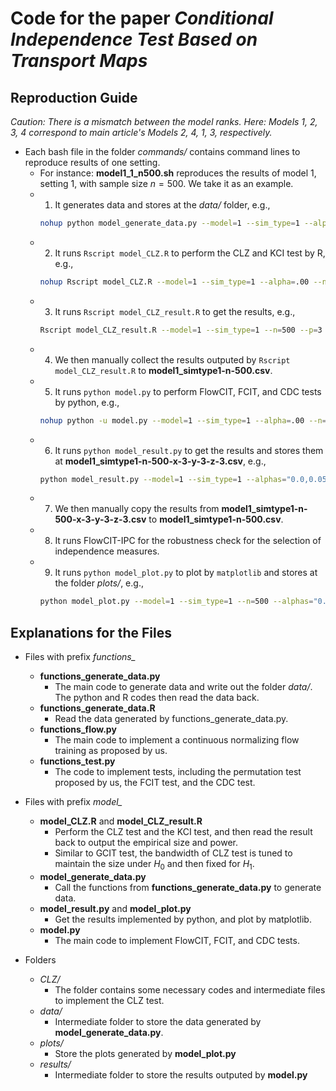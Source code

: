 # Code for the paper *Conditional Independence Test Based on Transport Maps*

## Reproduction Guide

*Caution: There is a mismatch between the model ranks. Here: Models 1, 2, 3, 4 correspond to main article's Models 2, 4, 1, 3, respectively.*

-   Each bash file in the folder *commands/* contains command lines to reproduce results of one setting.
    -   For instance: **model1_1_n500.sh** reproduces the results of model 1, setting 1, with sample size $n=500$. We take it as an example.
    -   1. It generates data and stores at the *data/* folder, e.g.,
        ```bash
        nohup python model_generate_data.py --model=1 --sim_type=1 --alpha=.00 --nsim=200 --d=3 --p=3 --q=3 --n=500
    -   2. It runs `Rscript model_CLZ.R` to perform the CLZ and KCI test by R, e.g.,
        ```bash
        nohup Rscript model_CLZ.R --model=1 --sim_type=1 --alpha=.00 --n=500 --p=3 --q=3 --d=3 --n_cpu=50 --bandwidth=.2 &> model1_CLZ_s1_a00.txt &
    -   3. It runs `Rscript model_CLZ_result.R` to get the results, e.g.,
        ```bash
        Rscript model_CLZ_result.R --model=1 --sim_type=1 --n=500 --p=3 --q=3 --d=3 --bandwidth=.2 --alpha=.00
    -   4. We then manually collect the results outputed by `Rscript model_CLZ_result.R` to **model1_simtype1-n-500.csv**.
    -   5. It runs `python model.py` to perform FlowCIT, FCIT, and CDC tests by python, e.g.,
        ```bash
        nohup python -u model.py --model=1 --sim_type=1 --alpha=.00 --n=500 --p=3 --q=3 --d=3 --par_task=5 --gpu=1 --cpu=000-040 --nsim=200 &> model1_s1_a00.txt &
    -   6. It runs `python model_result.py` to get the results and stores them at **model1_simtype1-n-500-x-3-y-3-z-3.csv**, e.g.,
        ```bash
        python model_result.py --model=1 --sim_type=1 --alphas="0.0,0.05,0.1,0.15,0.2" --n=500 --p=3 --q=3 --d=3 --hidden_num=64 
    -   7. We then manually copy the results from **model1_simtype1-n-500-x-3-y-3-z-3.csv** to **model1_simtype1-n-500.csv**.
    -   8. It runs FlowCIT-IPC for the robustness check for the selection of independence measures. 
    -   9. It runs `python model_plot.py` to plot by `matplotlib` and stores at the folder *plots/*, e.g.,
        ```bash
        python model_plot.py --model=1 --sim_type=1 --n=500 --alphas="0.0,0.05,0.1,0.15,0.2" --legend=1

## Explanations for the Files

-   Files with prefix *functions_*
    -   **functions_generate_data.py**
        -   The main code to generate data and write out the folder *data/*. The python and R codes then read the data back.
    -   **functions_generate_data.R**
        -   Read the data generated by functions_generate_data.py.
    <!-- -   **functions_gcit.py**
        -   Code adapted from: https://github.com/vanderschaarlab/mlforhealthlabpub/tree/main/alg/gcit
        -   We revised the code to make the splitting proportion (training/test ratio) as an input to maintain size under $H_0$. For each set of simulation, the ratio is then fixed. -->
    -   **functions_flow.py**
        -   The main code to implement a continuous normalizing flow training as proposed by us.
    -   **functions_test.py**
        -   The code to implement tests, including the permutation test proposed by us, the FCIT test, and the CDC test.

-   Files with prefix *model_*
    -   **model_CLZ.R** and **model_CLZ_result.R**
        -   Perform the CLZ test and the KCI test, and then read the result back to output the empirical size and power.
        -   Similar to GCIT test, the bandwidth of CLZ test is tuned to maintain the size under $H_0$ and then fixed for $H_1$.
    <!-- -   **model_GCIT.py**
        -   A separate file to implement the GCIT test. -->
    -   **model_generate_data.py**
        -   Call the functions from **functions_generate_data.py** to generate data.
    -   **model_result.py** and **model_plot.py**
        -   Get the results implemented by python, and plot by matplotlib.
    -   **model.py**
        -   The main code to implement FlowCIT, FCIT, and CDC tests.

-   Folders
    -   *CLZ/*
        -   The folder contains some necessary codes and intermediate files to implement the CLZ test.
    -   *data/*
        -   Intermediate folder to store the data generated by **model_generate_data.py**.
    -   *plots/*
        -   Store the plots generated by **model_plot.py**
    -   *results/*
        -   Intermediate folder to store the results outputed by **model.py**